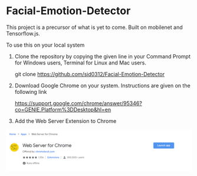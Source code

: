 # Facial-Emotion-Detector
This project is a precursor of what is yet to come. Built on mobilenet and Tensorflow.js. 

To use this on your local system
1) Clone the repository by copying the given line in your Command Prompt for Windows users, Terminal for Linux and Mac users.
   
   git clone https://github.com/sid0312/Facial-Emotion-Detector

2) Download Google Chrome on your system. Instructions are given on the following link

   https://support.google.com/chrome/answer/95346?co=GENIE.Platform%3DDesktop&hl=en
   
3) Add the Web Server Extension to Chrome

  ![](emotions-detect/webserverimg.PNG)



